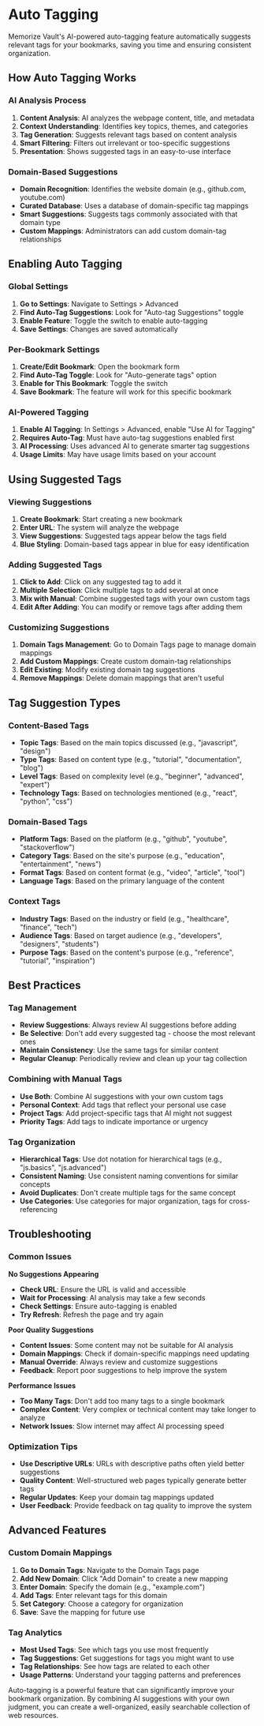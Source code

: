 # Auto Tagging

Memorize Vault's AI-powered auto-tagging feature automatically suggests relevant tags for your bookmarks, saving you time and ensuring consistent organization.

## How Auto Tagging Works

### AI Analysis Process

1. **Content Analysis**: AI analyzes the webpage content, title, and metadata
2. **Context Understanding**: Identifies key topics, themes, and categories
3. **Tag Generation**: Suggests relevant tags based on content analysis
4. **Smart Filtering**: Filters out irrelevant or too-specific suggestions
5. **Presentation**: Shows suggested tags in an easy-to-use interface

### Domain-Based Suggestions

- **Domain Recognition**: Identifies the website domain (e.g., github.com, youtube.com)
- **Curated Database**: Uses a database of domain-specific tag mappings
- **Smart Suggestions**: Suggests tags commonly associated with that domain type
- **Custom Mappings**: Administrators can add custom domain-tag relationships

## Enabling Auto Tagging

### Global Settings

1. **Go to Settings**: Navigate to Settings > Advanced
2. **Find Auto-Tag Suggestions**: Look for "Auto-tag Suggestions" toggle
3. **Enable Feature**: Toggle the switch to enable auto-tagging
4. **Save Settings**: Changes are saved automatically

### Per-Bookmark Settings

1. **Create/Edit Bookmark**: Open the bookmark form
2. **Find Auto-Tag Toggle**: Look for "Auto-generate tags" option
3. **Enable for This Bookmark**: Toggle the switch
4. **Save Bookmark**: The feature will work for this specific bookmark

### AI-Powered Tagging

1. **Enable AI Tagging**: In Settings > Advanced, enable "Use AI for Tagging"
2. **Requires Auto-Tag**: Must have auto-tag suggestions enabled first
3. **AI Processing**: Uses advanced AI to generate smarter tag suggestions
4. **Usage Limits**: May have usage limits based on your account

## Using Suggested Tags

### Viewing Suggestions

1. **Create Bookmark**: Start creating a new bookmark
2. **Enter URL**: The system will analyze the webpage
3. **View Suggestions**: Suggested tags appear below the tags field
4. **Blue Styling**: Domain-based tags appear in blue for easy identification

### Adding Suggested Tags

1. **Click to Add**: Click on any suggested tag to add it
2. **Multiple Selection**: Click multiple tags to add several at once
3. **Mix with Manual**: Combine suggested tags with your own custom tags
4. **Edit After Adding**: You can modify or remove tags after adding them

### Customizing Suggestions

1. **Domain Tags Management**: Go to Domain Tags page to manage domain mappings
2. **Add Custom Mappings**: Create custom domain-tag relationships
3. **Edit Existing**: Modify existing domain tag suggestions
4. **Remove Mappings**: Delete domain mappings that aren't useful

## Tag Suggestion Types

### Content-Based Tags

- **Topic Tags**: Based on the main topics discussed (e.g., "javascript", "design")
- **Type Tags**: Based on content type (e.g., "tutorial", "documentation", "blog")
- **Level Tags**: Based on complexity level (e.g., "beginner", "advanced", "expert")
- **Technology Tags**: Based on technologies mentioned (e.g., "react", "python", "css")

### Domain-Based Tags

- **Platform Tags**: Based on the platform (e.g., "github", "youtube", "stackoverflow")
- **Category Tags**: Based on the site's purpose (e.g., "education", "entertainment", "news")
- **Format Tags**: Based on content format (e.g., "video", "article", "tool")
- **Language Tags**: Based on the primary language of the content

### Context Tags

- **Industry Tags**: Based on the industry or field (e.g., "healthcare", "finance", "tech")
- **Audience Tags**: Based on target audience (e.g., "developers", "designers", "students")
- **Purpose Tags**: Based on the content's purpose (e.g., "reference", "tutorial", "inspiration")

## Best Practices

### Tag Management

- **Review Suggestions**: Always review AI suggestions before adding
- **Be Selective**: Don't add every suggested tag - choose the most relevant ones
- **Maintain Consistency**: Use the same tags for similar content
- **Regular Cleanup**: Periodically review and clean up your tag collection

### Combining with Manual Tags

- **Use Both**: Combine AI suggestions with your own custom tags
- **Personal Context**: Add tags that reflect your personal use case
- **Project Tags**: Add project-specific tags that AI might not suggest
- **Priority Tags**: Add tags to indicate importance or urgency

### Tag Organization

- **Hierarchical Tags**: Use dot notation for hierarchical tags (e.g., "js.basics", "js.advanced")
- **Consistent Naming**: Use consistent naming conventions for similar concepts
- **Avoid Duplicates**: Don't create multiple tags for the same concept
- **Use Categories**: Use categories for major organization, tags for cross-referencing

## Troubleshooting

### Common Issues

**No Suggestions Appearing**
- **Check URL**: Ensure the URL is valid and accessible
- **Wait for Processing**: AI analysis may take a few seconds
- **Check Settings**: Ensure auto-tagging is enabled
- **Try Refresh**: Refresh the page and try again

**Poor Quality Suggestions**
- **Content Issues**: Some content may not be suitable for AI analysis
- **Domain Mappings**: Check if domain-specific mappings need updating
- **Manual Override**: Always review and customize suggestions
- **Feedback**: Report poor suggestions to help improve the system

**Performance Issues**
- **Too Many Tags**: Don't add too many tags to a single bookmark
- **Complex Content**: Very complex or technical content may take longer to analyze
- **Network Issues**: Slow internet may affect AI processing speed

### Optimization Tips

- **Use Descriptive URLs**: URLs with descriptive paths often yield better suggestions
- **Quality Content**: Well-structured web pages typically generate better tags
- **Regular Updates**: Keep your domain tag mappings updated
- **User Feedback**: Provide feedback on tag quality to improve the system

## Advanced Features

### Custom Domain Mappings

1. **Go to Domain Tags**: Navigate to the Domain Tags page
2. **Add New Domain**: Click "Add Domain" to create a new mapping
3. **Enter Domain**: Specify the domain (e.g., "example.com")
4. **Add Tags**: Enter relevant tags for this domain
5. **Set Category**: Choose a category for organization
6. **Save**: Save the mapping for future use

### Tag Analytics

- **Most Used Tags**: See which tags you use most frequently
- **Tag Suggestions**: Get suggestions for tags you might want to use
- **Tag Relationships**: See how tags are related to each other
- **Usage Patterns**: Understand your tagging patterns and preferences

Auto-tagging is a powerful feature that can significantly improve your bookmark organization. By combining AI suggestions with your own judgment, you can create a well-organized, easily searchable collection of web resources.

